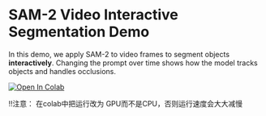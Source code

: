 # SAM-2 Video Interactive Segmentation Demo

In this demo, we apply SAM-2 to video frames to segment objects **interactively**.
Changing the prompt over time shows how the model tracks objects and handles occlusions.

[![Open In Colab](https://colab.research.google.com/assets/colab-badge.svg)](https://colab.research.google.com/github/Tao0v0/SAM2_demo/blob/main/SAM2_Cells1-3_Demo.ipynb)

!!注意： 在colab中把运行改为 GPU而不是CPU，否则运行速度会大大减慢
